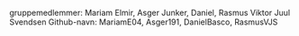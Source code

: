 gruppemedlemmer: Mariam Elmir, Asger Junker, Daniel, Rasmus Viktor Juul Svendsen
Github-navn: MariamE04, Asger191, DanielBasco, RasmusVJS
